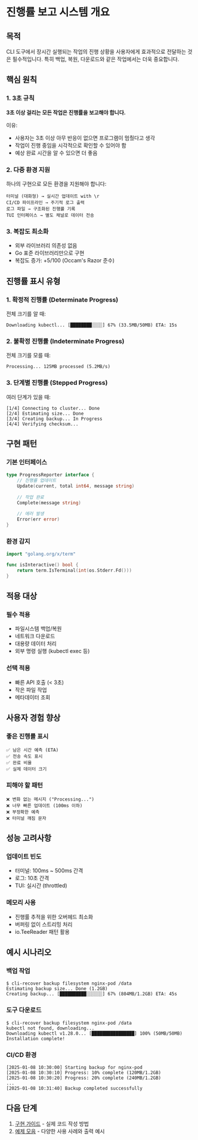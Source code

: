 # 진행률 보고 시스템 개요

## 목적

CLI 도구에서 장시간 실행되는 작업의 진행 상황을 사용자에게 효과적으로 전달하는 것은 필수적입니다. 특히 백업, 복원, 다운로드와 같은 작업에서는 더욱 중요합니다.

## 핵심 원칙

### 1. 3초 규칙
**3초 이상 걸리는 모든 작업은 진행률을 보고해야 합니다.**

이유:
- 사용자는 3초 이상 아무 반응이 없으면 프로그램이 멈췄다고 생각
- 작업이 진행 중임을 시각적으로 확인할 수 있어야 함
- 예상 완료 시간을 알 수 있으면 더 좋음

### 2. 다중 환경 지원
하나의 구현으로 모든 환경을 지원해야 합니다:

```
터미널 (대화형) → 실시간 업데이트 with \r
CI/CD 파이프라인 → 주기적 로그 출력
로그 파일 → 구조화된 진행률 기록
TUI 인터페이스 → 별도 채널로 데이터 전송
```

### 3. 복잡도 최소화
- 외부 라이브러리 의존성 없음
- Go 표준 라이브러리만으로 구현
- 복잡도 증가: +5/100 (Occam's Razor 준수)

## 진행률 표시 유형

### 1. 확정적 진행률 (Determinate Progress)
전체 크기를 알 때:
```
Downloading kubectl... [████████░░░░] 67% (33.5MB/50MB) ETA: 15s
```

### 2. 불확정 진행률 (Indeterminate Progress)
전체 크기를 모를 때:
```
Processing... 125MB processed (5.2MB/s)
```

### 3. 단계별 진행률 (Stepped Progress)
여러 단계가 있을 때:
```
[1/4] Connecting to cluster... Done
[2/4] Estimating size... Done
[3/4] Creating backup... In Progress
[4/4] Verifying checksum...
```

## 구현 패턴

### 기본 인터페이스
```go
type ProgressReporter interface {
    // 진행률 업데이트
    Update(current, total int64, message string)
    
    // 작업 완료
    Complete(message string)
    
    // 에러 발생
    Error(err error)
}
```

### 환경 감지
```go
import "golang.org/x/term"

func isInteractive() bool {
    return term.IsTerminal(int(os.Stderr.Fd()))
}
```

## 적용 대상

### 필수 적용
- 파일시스템 백업/복원
- 네트워크 다운로드
- 대용량 데이터 처리
- 외부 명령 실행 (kubectl exec 등)

### 선택 적용
- 빠른 API 호출 (< 3초)
- 작은 파일 작업
- 메타데이터 조회

## 사용자 경험 향상

### 좋은 진행률 표시
```
✅ 남은 시간 예측 (ETA)
✅ 전송 속도 표시
✅ 완료 비율
✅ 실제 데이터 크기
```

### 피해야 할 패턴
```
❌ 변화 없는 메시지 ("Processing...")
❌ 너무 빠른 업데이트 (100ms 이하)
❌ 부정확한 예측
❌ 터미널 깨짐 문자
```

## 성능 고려사항

### 업데이트 빈도
- 터미널: 100ms ~ 500ms 간격
- 로그: 10초 간격
- TUI: 실시간 (throttled)

### 메모리 사용
- 진행률 추적을 위한 오버헤드 최소화
- 버퍼링 없이 스트리밍 처리
- io.TeeReader 패턴 활용

## 예시 시나리오

### 백업 작업
```
$ cli-recover backup filesystem nginx-pod /data
Estimating backup size... Done (1.2GB)
Creating backup... [██████████░░░░░░] 67% (804MB/1.2GB) ETA: 45s
```

### 도구 다운로드
```
$ cli-recover backup filesystem nginx-pod /data
kubectl not found, downloading...
Downloading kubectl v1.28.0... [████████████████] 100% (50MB/50MB)
Installation complete!
```

### CI/CD 환경
```
[2025-01-08 10:30:00] Starting backup for nginx-pod
[2025-01-08 10:30:10] Progress: 10% complete (120MB/1.2GB)
[2025-01-08 10:30:20] Progress: 20% complete (240MB/1.2GB)
...
[2025-01-08 10:31:40] Backup completed successfully
```

## 다음 단계

1. [구현 가이드](01-implementation-guide.md) - 실제 코드 작성 방법
2. [예제 모음](02-examples.md) - 다양한 사용 사례와 출력 예시